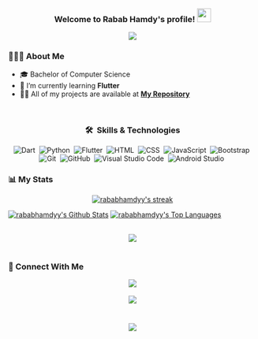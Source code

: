 <h3 align="center">
  Welcome to Rabab Hamdy's profile!
  <img src="https://media.giphy.com/media/hvRJCLFzcasrR4ia7z/giphy.gif" width="28">
</h3>

<!-- Typing SVG by DenverCoder1 - https://github.com/DenverCoder1/readme-typing-svg -->
<p align="center">
  <a href="https://github.com/DenverCoder1/readme-typing-svg"><img src="https://readme-typing-svg.herokuapp.com/?lines=Flutter%20developer;Always%20learning%20new%20things&font=Fira%20Code&center=true&width=440&height=45&color=f75c7e&vCenter=true&size=22"></a>
</p> 

### 🙋🏼‍♀️ About Me

- 🎓 Bachelor of Computer Science
- 📱 I’m currently learning **Flutter**
- 👨‍💻 All of my projects are available at **[My Repository](https://github.com/rababhamdyy?tab=repositories)**

<br>

<div align="center">

### 🛠 &nbsp;Skills & Technologies

![Dart](https://img.shields.io/badge/-Dart-05122A?style=flat&logo=dart)&nbsp;
![Python](https://img.shields.io/badge/-Python-05122A?style=flat&logo=python)&nbsp;
![Flutter](https://img.shields.io/badge/-Flutter-05122A?style=flat&logo=flutter)&nbsp;
![HTML](https://img.shields.io/badge/-HTML-05122A?style=flat&logo=HTML5)&nbsp;
![CSS](https://img.shields.io/badge/-CSS-05122A?style=flat&logo=CSS3&logoColor=1572B6)&nbsp;
![JavaScript](https://img.shields.io/badge/-JavaScript-05122A?style=flat&logo=javascript)&nbsp;
![Bootstrap](https://img.shields.io/badge/-Bootstrap-05122A?style=flat&logo=bootstrap)&nbsp;
![Git](https://img.shields.io/badge/-Git-05122A?style=flat&logo=git)&nbsp;
![GitHub](https://img.shields.io/badge/-GitHub-05122A?style=flat&logo=github)&nbsp;
![Visual Studio Code](https://img.shields.io/badge/-VS%20Code-05122A?style=flat&logo=visual-studio-code&logoColor=007ACC)&nbsp;
![Android Studio](https://img.shields.io/badge/-Android%20Studio-05122A?style=flat&logo=android-studio)&nbsp;

</div>





### 📊 My Stats

<p align="center">
    <a href="https://github.com/rababhamdyy/github-readme-streak-stats">
        <img title="🔥 Get streak stats for your profile at git.io/streak-stats" alt="rababhamdyy's streak" src="https://github-readme-streak-stats.herokuapp.com/?user=rababhamdyy&theme=black-ice&hide_border=true&stroke=0000&background=060A0CD0"/>
    </a>
</p>

<a href="https://github.com/rababhamdyy/github-readme-stats"><img alt="rababhamdyy's Github Stats" src="https://github-readme-stats.vercel.app/api?username=rababhamdyy&show_icons=true&count_private=true&theme=react&hide_border=true&bg_color=0D1117" /></a>
<a href="https://github.com/rababhamdyy/github-readme-stats"><img alt="rababhamdyy's Top Languages" src="https://github-readme-stats.vercel.app/api/top-langs/?username=rababhamdyy&langs_count=8&count_private=true&layout=compact&theme=react&hide_border=true&bg_color=0D1117" /></a>

<br>
<div align="center">
    <img src="https://user-images.githubusercontent.com/73097560/115834477-dbab4500-a447-11eb-908a-139a6edaec5c.gif" />
</div>
<br>

### 🤝 Connect With Me

<div align="center">
    <a href="https://linkedin.com/in/rabab-hamdy-91958019b" target="_blank">
        <img src="https://img.shields.io/badge/LinkedIn-0077B5?style=for-the-badge&logo=linkedin&logoColor=white" />
    </a>
</div>

<br>
<div align="center">
    <img src="https://user-images.githubusercontent.com/73097560/115834477-dbab4500-a447-11eb-908a-139a6edaec5c.gif" />
</div>
<br>


<h3 align="center">
    <img src="https://readme-typing-svg.herokuapp.com/?font=Righteous&size=25&center=true&vCenter=true&width=500&height=70&duration=4000&lines=Thanks+for+visiting!+❤️;I'm+Long+Life+Learner">
</h3>

<br/>
